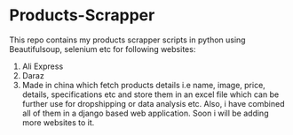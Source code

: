# Products-Scrapper
This repo contains my products scrapper scripts in python using Beautifulsoup, selenium etc for following websites:
1) Ali Express
2) Daraz
3) Made in china
which fetch products details i.e name, image, price, details, specifications etc and store them in an excel file which can be further use for dropshipping or data analysis etc.
Also, i have combined all of them in a django based web application. Soon i will be adding more websites to it.
